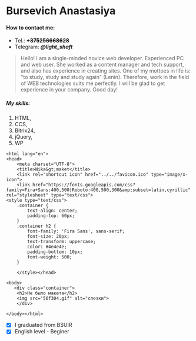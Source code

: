 # Bursevich Anastasiya

#### How to contact me:
* Tel.: ~~**+375256668628**~~ 
* Telegram: ***@light_shaft***

>Hello! I am a single-minded novice web developer. Experienced PC and web user. She worked as a content manager and tech support, and also has experience in creating sites. One of my mottoes in life is: \"to study, study and study again\" (Lenin). Therefore, work in the field of WEB technologies suits me perfectly. I will be glad to get experience in your company. Good day!

##### My skills:
1. HTML,
2. CCS,
3. Bitrix24,
4. jQuery,
5. WP

```
<html lang="en">
<head>
    <meta charset="UTF-8">
    <title>Nika&gt;maket</title>
    <link rel="shortcut icon" href="../../favicon.ico" type="image/x-icon">
    <link href="https://fonts.googleapis.com/css?family=Fira+Sans:400,500|Roboto:400,500,300&amp;subset=latin,cyrillic" rel="stylesheet" type="text/css">
<style type="text/css">
    .container {
        text-align: center;
        padding-top: 60px;
    }
    .container h2 {
        font-family: 'Fira Sans', sans-serif;
        font-size: 20px;
        text-transform: uppercase;
        color: #4e4e4e;
        padding-bottom: 10px;
        font-weight: 500;
    }
    
    </style></head>

<body>
   <div class="container">
    <h2>Не было макета</h2>
    <img src="56f304.gif" alt="слезки">
    </div>

</body></html>
```
-[x] I graduated from BSUIR 
-[x] English level - Beginer